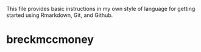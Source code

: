 This file provides basic instructions in my own style of language for getting started using Rmarkdown, Git, and Github. 

# breckmccmoney
